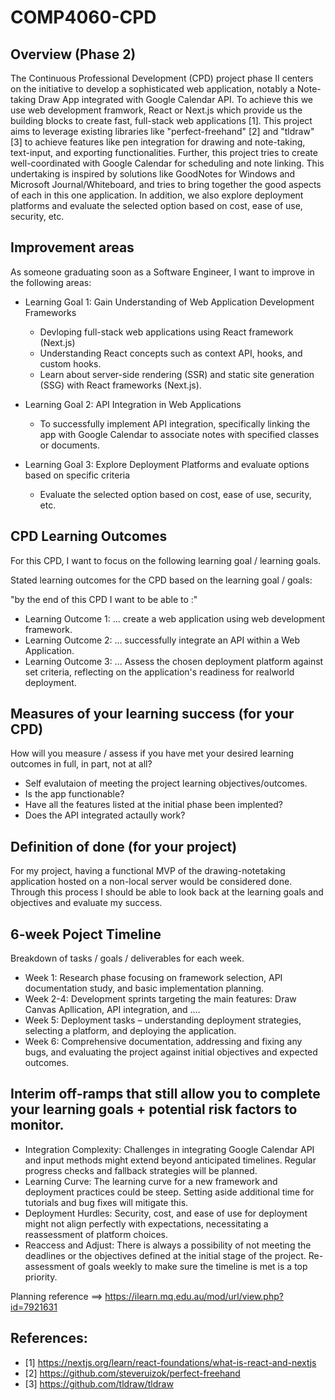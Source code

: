 # COMP4060-CPD

## Overview (Phase 2)
The Continuous Professional Development (CPD) project phase II centers on the initiative to develop a sophisticated web application, notably a Note-taking Draw App integrated with Google Calendar API. To achieve this we use web development framwork, React or Next.js which provide us the building blocks to create fast, full-stack web applications [1]. This project aims to leverage existing libraries like "perfect-freehand" [2] and "tldraw" [3] to achieve features like pen integration for drawing and note-taking, text-input, and exporting functionalities. Further, this project tries to create well-coordinated with Google Calendar
for scheduling and note linking. This undertaking is inspired by solutions like GoodNotes for Windows and Microsoft Journal/Whiteboard, and tries to bring together the good aspects of each in this one application. In addition, we also explore deployment platforms and evaluate the selected option based on cost, ease of use, security, etc.


## Improvement areas
As someone graduating soon as a Software Engineer, I want to improve in the following areas:

- Learning Goal 1: Gain Understanding of Web Application Development Frameworks
  - Devloping full-stack web applications using React framework (Next.js)
  - Understanding React concepts such as context API, hooks, and custom hooks.
  - Learn about server-side rendering (SSR) and static site generation (SSG) with React frameworks (Next.js).

- Learning Goal 2: API Integration in Web Applications
  - To successfully implement API integration, specifically linking the app with Google Calendar to associate notes with specified classes or documents.
 
- Learning Goal 3: Explore Deployment Platforms and evaluate options based on specific criteria
  - Evaluate the selected option based on cost, ease of use, security, etc.


## CPD Learning Outcomes
For this CPD, I want to focus on the following learning goal / learning goals.

Stated learning outcomes for the CPD based on the learning goal / goals:

"by the end of this CPD I want to be able to :"

- Learning Outcome 1: ... create a web application using web development framework.
- Learning Outcome 2: ... successfully integrate an API within a Web Application.
- Learning Outcome 3: ... Assess the chosen deployment platform against set criteria, reflecting on the application's readiness for realworld deployment.

## Measures of your learning success (for your CPD)
How will you measure / assess if you have met your desired learning outcomes in full, in part, not at all?
- Self evalutaion of meeting the project learning objectives/outcomes.
- Is the app functionable?
- Have all the features listed at the initial phase been implented?
- Does the API integrated actaully work?

## Definition of done (for your project)
For my project, having a functional MVP of the drawing-notetaking application hosted on a non-local server would be considered done. Through this process I should be able to look back at the learning goals and objectives and evaluate my success. 

## 6-week Poject Timeline
Breakdown of tasks / goals / deliverables for each week.
- Week 1: Research phase focusing on framework selection, API documentation study, and basic implementation planning.
- Week 2-4: Development sprints targeting the main features: Draw Canvas Apllication, API integration, and ....
- Week 5: Deployment tasks – understanding deployment strategies, selecting a platform, and deploying the application.
- Week 6: Comprehensive documentation, addressing and fixing any bugs, and evaluating the project against initial objectives and expected outcomes.

## Interim off-ramps that still allow you to complete your learning goals + potential risk factors to monitor.
- Integration Complexity: Challenges in integrating Google Calendar API and input methods might extend beyond anticipated timelines. Regular progress checks and fallback strategies will be planned.
- Learning Curve: The learning curve for a new framework and deployment practices could be steep. Setting aside additional time for tutorials and bug fixes will mitigate this.
- Deployment Hurdles: Security, cost, and ease of use for deployment might not align perfectly with expectations, necessitating a reassessment of platform choices.
- Reaccess and Adjust: There is always a possibility of not meeting the deadlines or the objectives defined at the initial stage of the project. Re-assessment of goals weekly to make sure the timeline is met is a top priority.


Planning reference ==> https://ilearn.mq.edu.au/mod/url/view.php?id=7921631

## References:
* [1] https://nextjs.org/learn/react-foundations/what-is-react-and-nextjs
* [2] https://github.com/steveruizok/perfect-freehand
* [3] https://github.com/tldraw/tldraw

